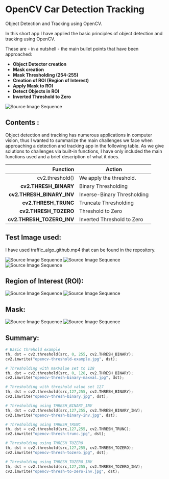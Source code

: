 # OpenCV Car Detection Tracking
Object Detection and Tracking using OpenCV.

In this short app I have applied the basic principles of object detection and tracking using OpenCV.

These are - in a nutshell - the main bullet points that have been approached:

+ **Object Detector creation**
+ **Mask creation**
+ **Mask Thresholding (254-255)**
+ **Creation of ROI (Region of Interest)**
+ **Apply Mask to ROI**
+ **Detect Objects in ROI**
+ **Inverted Threshold to Zero**

![Source Image Sequence](general.gif)

## Contents :
Object detection and tracking has numerous applications in computer vision, thus I wanted to summarize the main challenges we face when approaching a detection and tracking app in the following table. As we give solutions to challenges via built-in functions, I have only included the main functions used and a brief description of what it does.

| Function        |Action                                                                        |
|----------------:|------------------------------------------------------------------------------|
|cv2.threshold()   |We apply the threshold.|
|**cv2.THRESH_BINARY** | Binary Thresholding|
|**cv2.THRESH_BINARY_INV**| Inverse-Binary Thresholding|
|**cv2.THRESH_TRUNC**       |Truncate Thresholding|
|**cv2.THRESH_TOZERO** | Threshold to Zero|
|**cv2.THRESH_TOZERO_INV**|Inverted Threshold to Zero|

## Test Image used: 
I have used traffic_algo_github.mp4 that can be found in the repository.

![Source Image Sequence](source_1.jpg)
![Source Image Sequence](source_2.jpg)![Source Image Sequence](source_3.jpg)

## Region of Interest (ROI):
![Source Image Sequence](roi_1.jpg) ![Source Image Sequence](roi_2.jpg)


## Mask:
![Source Image Sequence](mask_1.jpg) ![Source Image Sequence](mask_2.jpg)
## Summary:

```python
# Basic threhold example 
th, dst = cv2.threshold(src, 0, 255, cv2.THRESH_BINARY); 
cv2.imwrite("opencv-threshold-example.jpg", dst); 
```
```python
# Thresholding with maxValue set to 128
th, dst = cv2.threshold(src, 0, 128, cv2.THRESH_BINARY); 
cv2.imwrite("opencv-thresh-binary-maxval.jpg", dst); 
```
```python
# Thresholding with threshold value set 127 
th, dst = cv2.threshold(src,127,255, cv2.THRESH_BINARY); 
cv2.imwrite("opencv-thresh-binary.jpg", dst); 
```
```python
# Thresholding using THRESH_BINARY_INV 
th, dst = cv2.threshold(src,127,255, cv2.THRESH_BINARY_INV); 
cv2.imwrite("opencv-thresh-binary-inv.jpg", dst); 
```
```python
# Thresholding using THRESH_TRUNC 
th, dst = cv2.threshold(src,127,255, cv2.THRESH_TRUNC); 
cv2.imwrite("opencv-thresh-trunc.jpg", dst); 
```
```python
# Thresholding using THRESH_TOZERO 
th, dst = cv2.threshold(src,127,255, cv2.THRESH_TOZERO); 
cv2.imwrite("opencv-thresh-tozero.jpg", dst); 
```
```python
# Thresholding using THRESH_TOZERO_INV 
th, dst = cv2.threshold(src,127,255, cv2.THRESH_TOZERO_INV); 
cv2.imwrite("opencv-thresh-to-zero-inv.jpg", dst);
```



